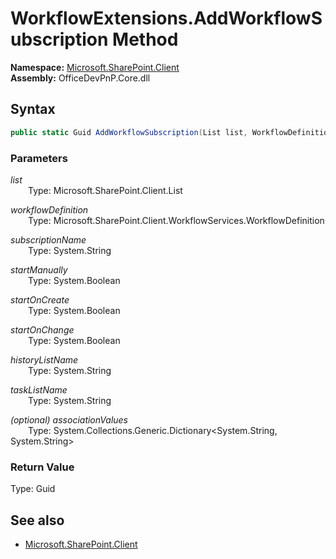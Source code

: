 # WorkflowExtensions.AddWorkflowSubscription Method  
  

**Namespace:** [Microsoft.SharePoint.Client](Microsoft.SharePoint.Client.md)  
**Assembly:** OfficeDevPnP.Core.dll  
## Syntax
```C#
public static Guid AddWorkflowSubscription(List list, WorkflowDefinition workflowDefinition, String subscriptionName, Boolean startManually, Boolean startOnCreate, Boolean startOnChange, String historyListName, String taskListName, Dictionary<String, String> associationValues)
```
### Parameters
*list*  
&emsp;&emsp;Type: Microsoft.SharePoint.Client.List  

*workflowDefinition*  
&emsp;&emsp;Type: Microsoft.SharePoint.Client.WorkflowServices.WorkflowDefinition  

*subscriptionName*  
&emsp;&emsp;Type: System.String  

*startManually*  
&emsp;&emsp;Type: System.Boolean  

*startOnCreate*  
&emsp;&emsp;Type: System.Boolean  

*startOnChange*  
&emsp;&emsp;Type: System.Boolean  

*historyListName*  
&emsp;&emsp;Type: System.String  

*taskListName*  
&emsp;&emsp;Type: System.String  

*(optional) associationValues*  
&emsp;&emsp;Type: System.Collections.Generic.Dictionary<System.String, System.String>  

### Return Value
Type: Guid  

## See also
- [Microsoft.SharePoint.Client](Microsoft.SharePoint.Client.md)
